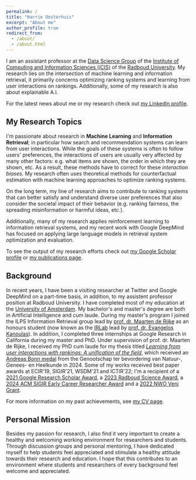 ```yaml
---
permalink: /
title: "Harrie Oosterhuis"
excerpt: "About me"
author_profile: true
redirect_from: 
  - /about/
  - /about.html
---
```


I am an assistant professor at the [Data Science Group](https://www.ru.nl/datascience/) of the [Institute of Computing and Information Sciences (iCIS)](https://www.ru.nl/icis/) of the [Radboud University](https://www.ru.nl/english/).
My research lies on the intersection of machine learning and information retrieval, it primarily concerns optimizing ranking systems and learning from user interactions on rankings.
Additionally, some of my research is also about explainable A.I.

For the latest news about me or my research check out [my LinkedIn profile](https://www.linkedin.com/in/harrie-oosterhuis-277b5689/). <!-- or [my blog posts](year-archive). -->

My Research Topics
------
I'm passionate about research in **Machine Learning** and **Information Retrieval**; in particular how search and recommendation systems can learn from user interactions.
While the goals of these systems is often to follow users' preferences, the interactions of users are usually very affected by many other factors: e.g. what items are shown, the order in which they are shown, etc.
As a result, these methods have to correct for these _interaction biases_.
My research often uses theoretical methods for counterfactual estimation with machine learning approaches to optimize ranking systems.

On the long term, my line of research aims to contribute to ranking systems that can better satisfy and understand diverse user preferences that also consider the societal impact of their behavior (e.g. ranking fairness, the spreading misinformation or harmful ideas, etc.).

Additionally, many of my research applies reinforcement learning to information retrieval systems, and my recent work with Google DeepMind has focused on applying large language models in retrieval system optimization and evaluation.

To see the output of my research efforts check out [my Google Scholar profile](https://scholar.google.com/citations?user=e9JynrAAAAAJ) or [my publications page](publications).

Background
------
In recent years, I have been a visiting researcher at Twitter and Google DeepMind on a part-time basis, in addition, to my assistent professor position at Radboud University.
I have completed most of my education at the [University of Amsterdam](https://www.uva.nl/en).
My bachelor's and master's degree are both in Artificial Intelligence and cum laude.
During my master's program I joined the ILPS Information Retrieval group lead by [prof. dr. Maarten de Rijke](https://staff.fnwi.uva.nl/m.derijke/) as an honours student (now known as the [IRLab](https://irlab.science.uva.nl/) lead by [prof. dr. Evangelos Kanoulas](https://staff.fnwi.uva.nl/e.kanoulas/)).
In addition, I completed three internships at Google Research in California during my master and PhD.
Under supervision of prof. dr. Maarten de Rijke, I received my PhD cum laude for my thesis titled _[Learning from user interactions with rankings: A unification of the field](https://harrieo.github.io//publication/2021-phd-thesis)_, which received an [Andreas Bonn medal](https://gngh.nl/nieuws/uitreiking-van-de-andreas-bonn-medailles-en-sarphati-talentprijs-26-april-2024/) from the Genootschap ter bevordering van Natuur-, Genees- en Heelkunde in 2024.
Some of my works received best paper awards at ECIR'19, SIGIR'21, WSDM'21 and ICTIR'22; I'm a recipient of a [2021 Google Research Scholar Award](https://research.google/programs-and-events/research-scholar-program/recipients/), a [2023 Radboud Science Award](https://www.ru.nl/en/about-us/news/radboud-science-awards-2023-conscientious-language-searching-computers-and-smell), a [2024 ACM SIGIR Early Career Researcher Award](https://sigir.org/awards/sigir-ecr-awards/) and a [2022 NWO Veni Grant](https://www.nwo.nl/en/researchprogrammes/nwo-talent-programme/projects-veni/veni-2022).


For more information on my past achievements, see [my CV page](https://harrieo.github.io//cv/).

Personal Mission
------
Besides my passion for research, I also find it very important to create a healthy and welcoming working environment for researchers and students.
Through discussion groups and personal mentoring, I have dedicated myself to help students feel appreciated and stimulate a healthy attitude towards their research and education.
I hope that this contributes to an environment where students and researchers of every background feel welcome and appreciated.
